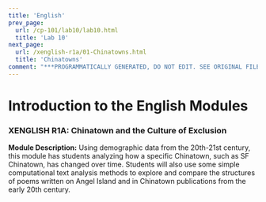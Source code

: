 ```yaml
---
title: 'English'
prev_page:
  url: /cp-101/lab10/lab10.html
  title: 'Lab 10'
next_page:
  url: /xenglish-r1a/01-Chinatowns.html
  title: 'Chinatowns'
comment: "***PROGRAMMATICALLY GENERATED, DO NOT EDIT. SEE ORIGINAL FILES IN /content***"
---
```

# Introduction to the English Modules

### XENGLISH R1A: Chinatown and the Culture of Exclusion

**Module Description:** Using demographic data from the 20th-21st century, this module has students analyzing how a specific Chinatown, such as SF Chinatown, has changed over time. Students will also use some simple computational text analysis methods to explore and compare the structures of poems written on Angel Island and in Chinatown publications from the early 20th century.